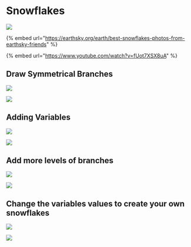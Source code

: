 # Snowflakes

![](../../.gitbook/assets/image.png)

{% embed url="https://earthsky.org/earth/best-snowflakes-photos-from-earthsky-friends" %}

{% embed url="https://www.youtube.com/watch?v=fUot7XSX8uA" %}



## Draw Symmetrical Branches

![](../../.gitbook/assets/image%20%2818%29.png)

![](../../.gitbook/assets/image%20%285%29.png)

## Adding Variables

![](../../.gitbook/assets/image%20%2811%29.png)

![](../../.gitbook/assets/image%20%287%29.png)

## Add more levels of branches

![](../../.gitbook/assets/image%20%2813%29.png)

![](../../.gitbook/assets/image%20%288%29.png)

## Change the variables values to create your own snowflakes

![](../../.gitbook/assets/image%20%2812%29.png)

![](../../.gitbook/assets/image%20%2825%29.png)

